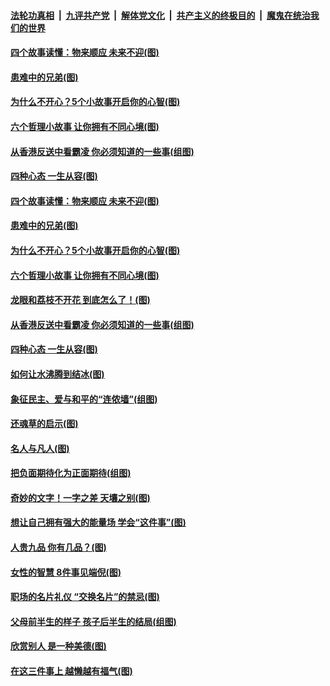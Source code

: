 ####  [法轮功真相](../../../../basic/blob/master/README.md?t=09300952) &nbsp;|&nbsp; [九评共产党](../../../../9ping.md/blob/master/README.md?t=09300952) &nbsp;|&nbsp; [解体党文化](../../../../jtdwh.md/blob/master/README.md?t=09300952)  &nbsp;|&nbsp; [共产主义的终极目的](../../../../gczydzjmd.md/blob/master/README.md?t=09300952) &nbsp;|&nbsp; [魔鬼在统治我们的世界](../../../../mgztzwmdsj.md/blob/master/README.md?t=09300952) 

#### [四个故事读懂：物来顺应 未来不迎(图)](../pages/p8/908590.md?t=09300952) 

#### [患难中的兄弟(图)](../pages/p8/908413.md?t=09300952) 

#### [为什么不开心？5个小故事开启你的心智(图)](../pages/p8/908877.md?t=09300952) 

#### [六个哲理小故事 让你拥有不同心境(图)](../pages/p8/908622.md?t=09300952) 

#### [从香港反送中看霸凌 你必须知道的一些事(组图)](../pages/p8/908799.md?t=09300952) 

#### [四种心态 一生从容(图)](../pages/p8/908587.md?t=09300952) 

#### [四个故事读懂：物来顺应 未来不迎(图)](../pages/p8/908590.md?t=09300952) 

#### [患难中的兄弟(图)](../pages/p8/908413.md?t=09300952) 

#### [为什么不开心？5个小故事开启你的心智(图)](../pages/p8/908877.md?t=09300952) 

#### [六个哲理小故事 让你拥有不同心境(图)](../pages/p8/908622.md?t=09300952) 

#### [龙眼和荔枝不开花 到底怎么了！(图)](../pages/p8/908888.md?t=09300952) 

#### [从香港反送中看霸凌 你必须知道的一些事(组图)](../pages/p8/908799.md?t=09300952) 

#### [四种心态 一生从容(图)](../pages/p8/908587.md?t=09300952) 

#### [如何让水沸腾到结冰(图)](../pages/p8/908405.md?t=09300952) 

#### [象征民主、爱与和平的“连侬墙”(组图)](../pages/p8/908723.md?t=09300952) 

#### [还魂草的启示(图)](../pages/p8/908402.md?t=09300952) 

#### [名人与凡人(图)](../pages/p8/908393.md?t=09300952) 

#### [把负面期待化为正面期待(组图)](../pages/p8/908661.md?t=09300952) 

#### [奇妙的文字！一字之差 天壤之别(图)](../pages/p8/908586.md?t=09300952) 

#### [想让自己拥有强大的能量场 学会“这件事”(图)](../pages/p8/908660.md?t=09300952) 

#### [人贵九品 你有几品？(图)](../pages/p8/907875.md?t=09300952) 

#### [女性的智慧 8件事见端倪(图)](../pages/p8/908381.md?t=09300952) 

#### [职场的名片礼仪 “交换名片”的禁忌(图)](../pages/p8/908489.md?t=09300952) 

#### [父母前半生的样子 孩子后半生的结局(组图)](../pages/p8/907889.md?t=09300952) 

#### [欣赏别人 是一种美德(图)](../pages/p8/907898.md?t=09300952) 

#### [在这三件事上 越懒越有福气(图)](../pages/p8/908230.md?t=09300952) 

